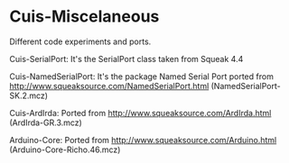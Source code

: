 Cuis-Miscelaneous
=================

Different code experiments and ports.


Cuis-SerialPort: It's the SerialPort class taken from Squeak 4.4

Cuis-NamedSerialPort: It's the package Named Serial Port ported from http://www.squeaksource.com/NamedSerialPort.html (NamedSerialPort-SK.2.mcz)

Cuis-ArdIrda: Ported from http://www.squeaksource.com/ArdIrda.html (ArdIrda-GR.3.mcz)

Arduino-Core: Ported from http://www.squeaksource.com/Arduino.html (Arduino-Core-Richo.46.mcz)
